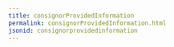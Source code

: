 ```yaml
---
title: consignorProvidedInformation
permalink: consignorProvidedInformation.html
jsonid: consignorprovidedinformation
---
```


